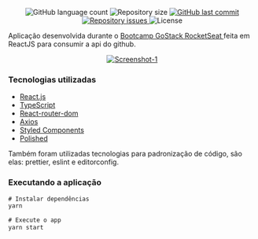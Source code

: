 <p align="center">
  <img alt="GitHub language count" src="https://img.shields.io/github/languages/count/joaocbrito/bookplay?color=%2304D361">

  <img alt="Repository size" src="https://img.shields.io/github/repo-size/joaocbrito/bookplay">

  <a href="https://github.com/joaocbrito/gostack11-primeiro-projeto-react/commits/master">
    <img alt="GitHub last commit" src="https://img.shields.io/github/last-commit/joaocbrito/bookplay">
  </a>

  <a href="https://github.com/joaocbrito/gostack11-primeiro-projeto-react/issues">
    <img alt="Repository issues" src="https://img.shields.io/github/issues/joaocbrito/bookplay">
  </a>

  <img alt="License" src="https://img.shields.io/badge/license-MIT-brightgreen">
</p>

Aplicação desenvolvida durante o [Bootcamp GoStack RocketSeat ](https://rocketseat.com.br/bootcamp) feita em ReactJS para consumir a api do github.


<p align="center">
  <a href="https://ibb.co/ZMWkrpp"><img src="https://i.ibb.co/x7JRbtt/Screenshot-1.png" alt="Screenshot-1" border="0"></a>
</p>



### Tecnologias utilizadas

- [React.js](https://pt-br.reactjs.org/)
- [TypeScript](https://www.typescriptlang.org/)
- [React-router-dom](https://www.npmjs.com/package/react-router-dom)
- [Axios](https://www.npmjs.com/package/axios)
- [Styled Components](https://styled-components.com/docs/basics)
- [Polished](https://polished.js.org/)

Também foram utilizadas tecnologias para padronização de código, são elas:
prettier, eslint e editorconfig.

### Executando a aplicação

```js
# Instalar dependências
yarn

# Execute o app
yarn start
```
